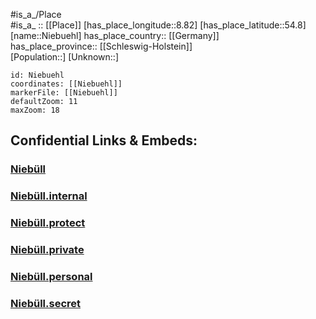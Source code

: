 ﻿---
location: [54.8,8.82] 
mapzoom: [7,12] 
mapmarker: city 
type: City
tags:
- geo/City


SpocWebEntityId: 32895
isDeleted: false
confidential: public

---
#is_a_/Place  
#is_a_ :: [[Place]] 
[has_place_longitude::8.82] 
[has_place_latitude::54.8] 
[name::Niebuehl] 
has_place_country:: [[Germany]]  
has_place_province:: [[Schleswig-Holstein]]  
[Population::] 
[Unknown::] 


```leaflet
id: Niebuehl
coordinates: [[Niebuehl]] 
markerFile: [[Niebuehl]] 
defaultZoom: 11 
maxZoom: 18
```


## Confidential Links & Embeds: 

### [Niebüll](/_public/Earth/Continent/Europe/Europe~Central/Germany/Germany~West/Schleswig-Holstein/counties~SH/Nordfriesland/cities~Nordfriesland/Südtondern/boroughs~Südtondern/Niebüll.md) 

### [Niebüll.internal](/_internal/Earth/Continent/Europe/Europe~Central/Germany/Germany~West/Schleswig-Holstein/counties~SH/Nordfriesland/cities~Nordfriesland/Südtondern/boroughs~Südtondern/Niebüll.internal.md) 

### [Niebüll.protect](/_protect/Earth/Continent/Europe/Europe~Central/Germany/Germany~West/Schleswig-Holstein/counties~SH/Nordfriesland/cities~Nordfriesland/Südtondern/boroughs~Südtondern/Niebüll.protect.md) 

### [Niebüll.private](/_private/Earth/Continent/Europe/Europe~Central/Germany/Germany~West/Schleswig-Holstein/counties~SH/Nordfriesland/cities~Nordfriesland/Südtondern/boroughs~Südtondern/Niebüll.private.md) 

### [Niebüll.personal](/_personal/Earth/Continent/Europe/Europe~Central/Germany/Germany~West/Schleswig-Holstein/counties~SH/Nordfriesland/cities~Nordfriesland/Südtondern/boroughs~Südtondern/Niebüll.personal.md) 

### [Niebüll.secret](/_secret/Earth/Continent/Europe/Europe~Central/Germany/Germany~West/Schleswig-Holstein/counties~SH/Nordfriesland/cities~Nordfriesland/Südtondern/boroughs~Südtondern/Niebüll.secret.md) 
